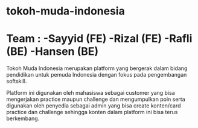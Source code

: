 # tokoh-muda-indonesia
Team : -Sayyid (FE) -Rizal (FE) -Rafli (BE) -Hansen (BE)
=========================================================

Tokoh Muda Indonesia merupakan platform yang bergerak dalam bidang pendidikan
untuk pemuda Indonesia dengan fokus pada pengembangan softskill.

Platform ini digunakan oleh mahasiswa sebagai customer yang bisa mengerjakan
practice maupun challenge dan mengumpulkan poin serta digunakan oleh penyedia
sebagai admin yang bisa create konten/card practice dan challenge sehingga konten
dalam platform ini bisa terus berkembang.
